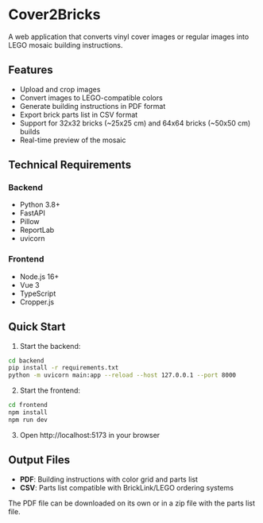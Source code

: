 # Cover2Bricks

A web application that converts vinyl cover images or regular images into LEGO mosaic building instructions.

## Features

- Upload and crop images
- Convert images to LEGO-compatible colors
- Generate building instructions in PDF format
- Export brick parts list in CSV format
- Support for 32x32 bricks (~25x25 cm) and 64x64 bricks (~50x50 cm) builds
- Real-time preview of the mosaic

## Technical Requirements

### Backend
- Python 3.8+
- FastAPI
- Pillow
- ReportLab
- uvicorn

### Frontend
- Node.js 16+
- Vue 3
- TypeScript
- Cropper.js

## Quick Start

1. Start the backend:
```bash
cd backend
pip install -r requirements.txt
python -m uvicorn main:app --reload --host 127.0.0.1 --port 8000
```

2. Start the frontend:
```bash
cd frontend
npm install
npm run dev
```

3. Open http://localhost:5173 in your browser

## Output Files

- **PDF**: Building instructions with color grid and parts list
- **CSV**: Parts list compatible with BrickLink/LEGO ordering systems

The PDF file can be downloaded on its own or in a zip file with the parts list file.

